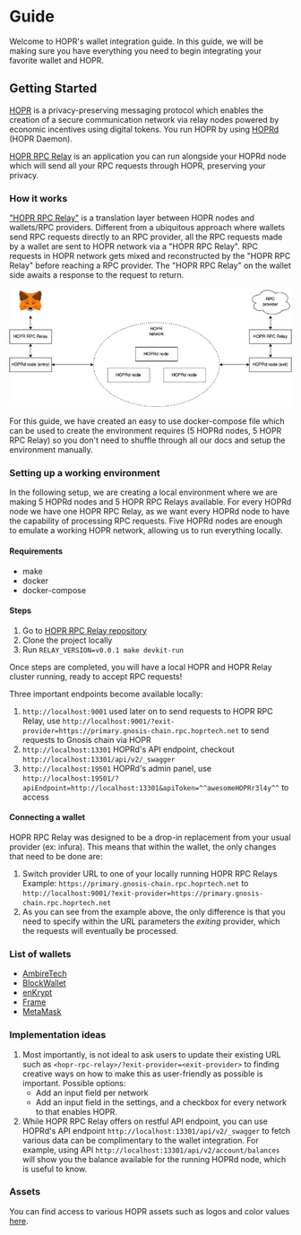 # Guide

Welcome to HOPR's wallet integration guide.
In this guide, we will be making sure you have everything you need to begin integrating your favorite wallet and HOPR.

<!-- Additionally, there is a supplementary [demo](./demo) which might help assist you in your journey. -->

## Getting Started

[HOPR](https://hoprnet.org/) is a privacy-preserving messaging protocol which enables the creation of a secure communication network via relay nodes powered by economic incentives using digital tokens.
You run HOPR by using [HOPRd](https://docs.hoprnet.org/v1.85/core/what-is-hopr) (HOPR Daemon).

[HOPR RPC Relay](https://github.com/hoprnet/hopr-rpc-relay) is an application you can run alongside your HOPRd node which will send all your RPC requests through HOPR, preserving your privacy.

### How it works

["HOPR RPC Relay"](https://github.com/hoprnet/hopr-rpc-relay) is a translation layer between HOPR nodes and wallets/RPC providers. Different from a ubiquitous approach where wallets send RPC requests directly to an RPC provider, all the RPC requests made by a wallet are sent to HOPR network via a "HOPR RPC Relay". RPC requests in HOPR network gets mixed and reconstructed by the "HOPR RPC Relay" before reaching a RPC provider. The "HOPR RPC Relay" on the wallet side awaits a response to the request to return.

![Diagram of how HOPR RPC Relay works](./hopr-rpc-relay-overview.png "HOPR RPC Relay Overview")

For this guide, we have created an easy to use docker-compose file which can be used to create the environment requires (5 HOPRd nodes, 5 HOPR RPC Relay) so you don't need to shuffle through all our docs and setup the environment manually.

### Setting up a working environment

In the following setup, we are creating a local environment where we are making 5 HOPRd nodes and 5 HOPR RPC Relays available. For every HOPRd node we have one HOPR RPC Relay, as we want every HOPRd node to have the capability of processing RPC requests.
Five HOPRd nodes are enough to emulate a working HOPR network, allowing us to run everything locally.

#### Requirements

- make
- docker
- docker-compose

#### Steps

1. Go to [HOPR RPC Relay repository](https://github.com/hoprnet/hopr-rpc-relay)
2. Clone the project locally
3. Run `RELAY_VERSION=v0.0.1 make devkit-run`

Once steps are completed, you will have a local HOPR and HOPR Relay cluster running, ready to accept RPC requests!

Three important endpoints become available locally:

1. `http://localhost:9001` used later on to send requests to HOPR RPC Relay, use `http://localhost:9001/?exit-provider=https://primary.gnosis-chain.rpc.hoprtech.net` to send requests to Gnosis chain via HOPR
2. `http://localhost:13301` HOPRd's API endpoint, checkout `http://localhost:13301/api/v2/_swagger`
3. `http://localhost:19501` HOPRd's admin panel, use `http://localhost:19501/?apiEndpoint=http://localhost:13301&apiToken=^^awesomeHOPRr3l4y^^` to access

#### Connecting a wallet

HOPR RPC Relay was designed to be a drop-in replacement from your usual provider (ex: infura).
This means that within the wallet, the only changes that need to be done are:

1. Switch provider URL to one of your locally running HOPR RPC Relays
   Example: `https://primary.gnosis-chain.rpc.hoprtech.net` to `http://localhost:9001/?exit-provider=https://primary.gnosis-chain.rpc.hoprtech.net`
2. As you can see from the example above, the only difference is that you need to specify within the URL parameters the _exiting_ provider, which the requests will eventually be processed.

### List of wallets

- [AmbireTech](https://github.com/AmbireTech/wallet)
- [BlockWallet](https://github.com/block-wallet/extension)
- [enKrypt](https://github.com/enkryptcom/enKrypt)
- [Frame](https://github.com/floating/frame)
- [MetaMask](https://github.com/MetaMask/metamask-extension/)

### Implementation ideas

1. Most importantly, is not ideal to ask users to update their existing URL such as `<hopr-rpc-relay>/?exit-provider=<exit-provider>` to finding creative ways on how to make this as user-friendly as possible is important.
   Possible options:
   - Add an input field per network
   - Add an input field in the settings, and a checkbox for every network to that enables HOPR.
2. While HOPR RPC Relay offers on restful API endpoint, you can use HOPRd's API endpoint `http://localhost:13301/api/v2/_swagger` to fetch various data can be complimentary to the wallet integration.
   For example, using API `http://localhost:13301/api/v2/account/balances` will show you the balance available for the running HOPRd node, which is useful to know.

### Assets

You can find access to various HOPR assets such as logos and color values [here](https://drive.google.com/drive/folders/1SavIZB-ALgXZ3RBvt27l2HRvIHk6q4kB?usp=sharing).
